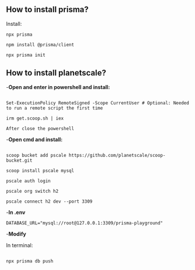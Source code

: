 ## How to install prisma?
Install:
```
npx prisma

npm install @prisma/client

npx prisma init

``` 

## How to install planetscale?

-**Open and enter in powershell and install:**

```

Set-ExecutionPolicy RemoteSigned -Scope CurrentUser # Optional: Needed to run a remote script the first time

irm get.scoop.sh | iex

After close the powershell

```

-**Open cmd and install:**

```

scoop bucket add pscale https://github.com/planetscale/scoop-bucket.git

scoop install pscale mysql

pscale auth login

pscale org switch h2

pscale connect h2 dev --port 3309

```

-**In .env** 

```
DATABASE_URL="mysql://root@127.0.0.1:3309/prisma-playground"

```

-**Modify** 

In terminal:

```

npx prisma db push

```







